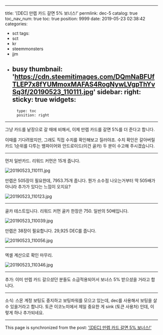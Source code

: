 
---
title: '[DEC] 만렙 카드 갈면 5% 보너스!'
permlink: dec-5
catalog: true
toc_nav_num: true
toc: true
position: 9999
date: 2019-05-23 02:38:42
categories:
- sct
tags:
- sct
- kr
- steemmonsters
- jjm
- busy
thumbnail: 'https://cdn.steemitimages.com/DQmNaBFUfTLEP7x8fYUMmoxMAFAS4RogNywLVgpThYvSq3f/20190523_110111.jpg'
sidebar:
    right:
        sticky: true
widgets:
    -
        type: toc
        position: right
---


그냥 카드를 낱장으로 갈 때에 비해서, 이제 만렙 카드를 갈면 5%를 더 준다고 합니다. 

이때를 기다려왔지만, 그래도 직접 수치를 확인해보고 질러야죠. 수치 확인은 갈아버릴 카드 1순위를 다투는 뱀파이어와 안드로이드(이건 골카) 두 분이 수고해 주시겠습니다.

---

먼저 일반카드. 리워드 커먼은 15개 줍니다.

![20190523_110111.jpg](https://cdn.steemitimages.com/DQmNaBFUfTLEP7x8fYUMmoxMAFAS4RogNywLVgpThYvSq3f/20190523_110111.jpg)

만렙은 505장이 필요한데, 7953.75개 줍니다. 뭔가 소수점 나오는거부터 딱 505배가 아니라 추가가 있다는 느낌이 오지요?

![20190523_110123.jpg](https://cdn.steemitimages.com/DQmbAvTG749RNXbCCfsadVaxKxB6jV7x4iruLFwEBH3Mr44/20190523_110123.jpg)

---

골카 테스트입니다. 리워드 커먼 골카 한장은 750. 일반의 50배입니다.

![20190523_110039.jpg](https://cdn.steemitimages.com/DQmYCG8stXezxx1zQ5cmtep2gkhp8zpPeh6Cgebp95rxYYd/20190523_110039.jpg)

만렙은 38장이 필요합니다. 29,925 DEC를 줍니다.

![20190523_110056.jpg](https://cdn.steemitimages.com/DQmPG2WLfiuZX1DFVAhiemgbWKqXt6xKDTjHtN7kRG5kkC2/20190523_110056.jpg)

---

엑셀 계산으로 확인 마무리.

![20190523_110346.jpg](https://cdn.steemitimages.com/DQmQGYdw91m6RtZwMojJufiARK6gP3jv2uqy2wF286Sh6zE/20190523_110346.jpg)

---

추가: 이미 만렙 카드 갈으셨던 분들도 소급적용되어서 보너스 5% 받으셨을 거라고 합니다.

---

소식: 스몬 계정 보팅도 중지하고 보팅파워를 모으고 있는데, dec를 사용해서 보팅을 살 수 있을거라고 합니다. 토큰 이코노미에서 제일 중요한 게 sink (토큰 사용처) 인데, 이렇게 하나 추가되네요.

- - -

This page is synchronized from the post: ['[DEC] 만렙 카드 갈면 5% 보너스!'](https://steemit.com/@glory7/dec-5)
